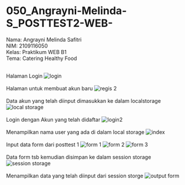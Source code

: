 # 050_Angrayni-Melinda-S_POSTTEST2-WEB- <br>
Nama: Angrayni Melinda Safitri<br>
NIM: 2109116050<br>
Kelas: Praktikum WEB B1<br>
Tema: Catering Healthy Food<br><br>

Halaman Login
![login](https://user-images.githubusercontent.com/93468350/227738904-4b33ebe2-52e4-4f03-b493-b58ff95dfeb9.png)
<br>
<br>
Halaman untuk membuat akun baru
![regis 2](https://user-images.githubusercontent.com/93468350/227738988-da793fc1-e534-4aa1-b550-b03b903ffe33.png)
<br>
<br>
Data akun yang telah diinput dimasukkan ke dalam localstorage
![local storage](https://user-images.githubusercontent.com/93468350/227739068-20ea545a-ed4c-43d3-b1ea-a91122c977db.png)
<br>
<br>
Login dengan Akun yang telah didaftar
![login2](https://user-images.githubusercontent.com/93468350/227739148-02d3802b-93ed-498b-9145-515265950e00.png)
<br>
<br>
Menampilkan nama user yang ada di dalam local storage
![index](https://user-images.githubusercontent.com/93468350/227739226-7996f4ab-0c2e-4b2c-b3c2-fb85cccd05b9.png)
<br>
<br>
Input data form dari posttest 1
![form 1](https://user-images.githubusercontent.com/93468350/227739364-42c865a8-5917-4239-a96d-71056ce05a4f.png)
![form 2](https://user-images.githubusercontent.com/93468350/227739361-92209168-25d0-4623-b154-99a98602f470.png)
![form 3](https://user-images.githubusercontent.com/93468350/227739363-3b8c2479-f8ce-48dd-beec-6b9b9a771b30.png)
<br>
<br>
Data form tsb kemudian disimpan ke dalam session storage
![session storage](https://user-images.githubusercontent.com/93468350/227739544-2c3284b1-9450-4aec-9a7a-846a868e834a.png)
<br>
<br>
Menampilkan data yang telah diinput dari session storge
![output form](https://user-images.githubusercontent.com/93468350/227739607-8160650f-93d6-499c-bc08-67f08b50584b.png)
